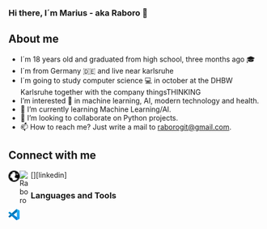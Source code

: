 ### Hi there, I´m Marius - aka Raboro 👋

## About me 
- I´m 18 years old and graduated from high school, three months ago 🎓
- I´m from Germany 🇩🇪 and live near karlsruhe
- I´m going to study computer science 💻 in october at the DHBW Karlsruhe together with the company thingsTHINKING
- I’m interested 👀 in machine learning, AI, modern technology and health.
- 🌱 I’m currently learning Machine Learning/AI.
- 💞️ I’m looking to collaborate on Python projects.
- 📫 How to reach me? Just write a mail to raborogit@gmail.com.


## Connect with me

[<img align="left" alt="Raboro" width="22px" src="https://raw.githubusercontent.com/iconic/open-iconic/master/svg/globe.svg" />][website]
[<img align="left" alt="Raboro" width="22px" src="https://cdn.jsdelivr.net/npm/simple-icons@v3/icons/linkedin.svg" />][linkedin]

### Languages and Tools

[<img align="left" alt="Raboro" width="22px" src="https://raw.githubusercontent.com/github/explore/80688e429a7d4ef2fca1e82350fe8e3517d349d/topics/visual-studio-code/visual-studio-code.png" />][webdevplaylist]

<br />

[website]: https://mariuswoerfel.netlify.app/
[webdevplaylist]: https://www.youtube.com/playlist?list=PLkwxH9e_vrAJ0WbEsFA9W3I1W-g_BTsbt

